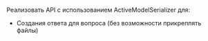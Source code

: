 Реализовать API с использованием ActiveModelSerializer для:

<!--   -  Списка вопросов
  -  Отдельного вопроса (включает в себя список комментариев и список прикрепленных файлов в виде url) -->
  
<!--   -  Списка ответов для вопроса -->
  <!-- -  Отдельного ответа (включает в себя список комментариев и список прикрепленных файлов в виде url) -->

<!--   -  Создания вопроса (без возможности прикреплять файлы) -->
  -  Создания ответа для вопроса (без возможности прикреплять файлы)